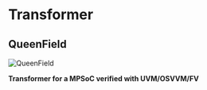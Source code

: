 # Transformer
## QueenField

![QueenField](../main/icon.jpg)

**Transformer for a MPSoC verified with UVM/OSVVM/FV**
